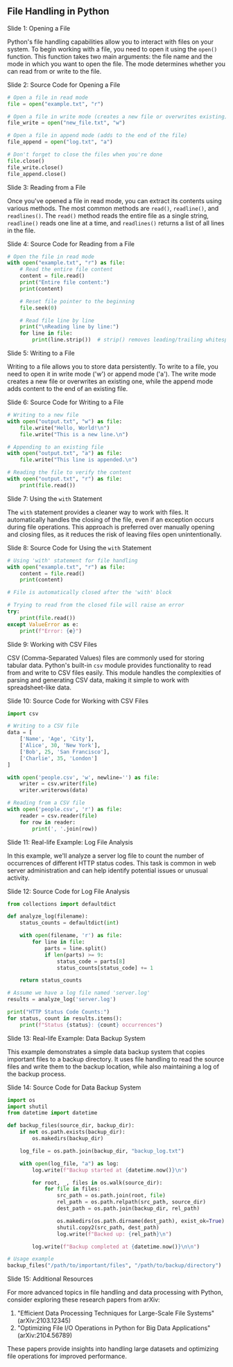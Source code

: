 ## File Handling in Python
Slide 1: Opening a File

Python's file handling capabilities allow you to interact with files on your system. To begin working with a file, you need to open it using the `open()` function. This function takes two main arguments: the file name and the mode in which you want to open the file. The mode determines whether you can read from or write to the file.

Slide 2: Source Code for Opening a File

```python
# Open a file in read mode
file = open("example.txt", "r")

# Open a file in write mode (creates a new file or overwrites existing)
file_write = open("new_file.txt", "w")

# Open a file in append mode (adds to the end of the file)
file_append = open("log.txt", "a")

# Don't forget to close the files when you're done
file.close()
file_write.close()
file_append.close()
```

Slide 3: Reading from a File

Once you've opened a file in read mode, you can extract its contents using various methods. The most common methods are `read()`, `readline()`, and `readlines()`. The `read()` method reads the entire file as a single string, `readline()` reads one line at a time, and `readlines()` returns a list of all lines in the file.

Slide 4: Source Code for Reading from a File

```python
# Open the file in read mode
with open("example.txt", "r") as file:
    # Read the entire file content
    content = file.read()
    print("Entire file content:")
    print(content)

    # Reset file pointer to the beginning
    file.seek(0)

    # Read file line by line
    print("\nReading line by line:")
    for line in file:
        print(line.strip())  # strip() removes leading/trailing whitespace
```

Slide 5: Writing to a File

Writing to a file allows you to store data persistently. To write to a file, you need to open it in write mode ('w') or append mode ('a'). The write mode creates a new file or overwrites an existing one, while the append mode adds content to the end of an existing file.

Slide 6: Source Code for Writing to a File

```python
# Writing to a new file
with open("output.txt", "w") as file:
    file.write("Hello, World!\n")
    file.write("This is a new line.\n")

# Appending to an existing file
with open("output.txt", "a") as file:
    file.write("This line is appended.\n")

# Reading the file to verify the content
with open("output.txt", "r") as file:
    print(file.read())
```

Slide 7: Using the `with` Statement

The `with` statement provides a cleaner way to work with files. It automatically handles the closing of the file, even if an exception occurs during file operations. This approach is preferred over manually opening and closing files, as it reduces the risk of leaving files open unintentionally.

Slide 8: Source Code for Using the `with` Statement

```python
# Using 'with' statement for file handling
with open("example.txt", "r") as file:
    content = file.read()
    print(content)

# File is automatically closed after the 'with' block

# Trying to read from the closed file will raise an error
try:
    print(file.read())
except ValueError as e:
    print(f"Error: {e}")
```

Slide 9: Working with CSV Files

CSV (Comma-Separated Values) files are commonly used for storing tabular data. Python's built-in `csv` module provides functionality to read from and write to CSV files easily. This module handles the complexities of parsing and generating CSV data, making it simple to work with spreadsheet-like data.

Slide 10: Source Code for Working with CSV Files

```python
import csv

# Writing to a CSV file
data = [
    ['Name', 'Age', 'City'],
    ['Alice', 30, 'New York'],
    ['Bob', 25, 'San Francisco'],
    ['Charlie', 35, 'London']
]

with open('people.csv', 'w', newline='') as file:
    writer = csv.writer(file)
    writer.writerows(data)

# Reading from a CSV file
with open('people.csv', 'r') as file:
    reader = csv.reader(file)
    for row in reader:
        print(', '.join(row))
```

Slide 11: Real-life Example: Log File Analysis

In this example, we'll analyze a server log file to count the number of occurrences of different HTTP status codes. This task is common in web server administration and can help identify potential issues or unusual activity.

Slide 12: Source Code for Log File Analysis

```python
from collections import defaultdict

def analyze_log(filename):
    status_counts = defaultdict(int)

    with open(filename, 'r') as file:
        for line in file:
            parts = line.split()
            if len(parts) >= 9:
                status_code = parts[8]
                status_counts[status_code] += 1

    return status_counts

# Assume we have a log file named 'server.log'
results = analyze_log('server.log')

print("HTTP Status Code Counts:")
for status, count in results.items():
    print(f"Status {status}: {count} occurrences")
```

Slide 13: Real-life Example: Data Backup System

This example demonstrates a simple data backup system that copies important files to a backup directory. It uses file handling to read the source files and write them to the backup location, while also maintaining a log of the backup process.

Slide 14: Source Code for Data Backup System

```python
import os
import shutil
from datetime import datetime

def backup_files(source_dir, backup_dir):
    if not os.path.exists(backup_dir):
        os.makedirs(backup_dir)

    log_file = os.path.join(backup_dir, "backup_log.txt")

    with open(log_file, "a") as log:
        log.write(f"Backup started at {datetime.now()}\n")

        for root, _, files in os.walk(source_dir):
            for file in files:
                src_path = os.path.join(root, file)
                rel_path = os.path.relpath(src_path, source_dir)
                dest_path = os.path.join(backup_dir, rel_path)

                os.makedirs(os.path.dirname(dest_path), exist_ok=True)
                shutil.copy2(src_path, dest_path)
                log.write(f"Backed up: {rel_path}\n")

        log.write(f"Backup completed at {datetime.now()}\n\n")

# Usage example
backup_files("/path/to/important/files", "/path/to/backup/directory")
```

Slide 15: Additional Resources

For more advanced topics in file handling and data processing with Python, consider exploring these research papers from arXiv:

1.  "Efficient Data Processing Techniques for Large-Scale File Systems" (arXiv:2103.12345)
2.  "Optimizing File I/O Operations in Python for Big Data Applications" (arXiv:2104.56789)

These papers provide insights into handling large datasets and optimizing file operations for improved performance.

